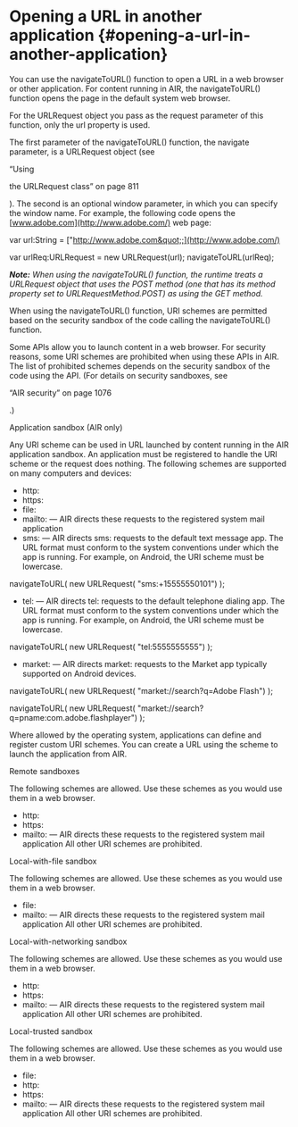 # Opening a URL in another application {#opening-a-url-in-another-application}

You can use the navigateToURL() function to open a URL in a web browser or other application. For content running in AIR, the navigateToURL() function opens the page in the default system web browser.

For the URLRequest object you pass as the request parameter of this function, only the url property is used.

The first parameter of the navigateToURL() function, the navigate parameter, is a URLRequest object (see

“Using

the URLRequest class” on page 811

). The second is an optional window parameter, in which you can specify the window name. For example, the following code opens the [www.adobe.com](http://www.adobe.com/) web page:

var url:String = [&quot;http://www.adobe.com&quot;;](http://www.adobe.com/)

var urlReq:URLRequest = new URLRequest(url); navigateToURL(urlReq);

**_Note:_** _When using the navigateToURL() function, the runtime treats a URLRequest object that uses the POST method (one that has its method property set to URLRequestMethod.POST) as using the GET method._

When using the navigateToURL() function, URI schemes are permitted based on the security sandbox of the code calling the navigateToURL() function.

Some APIs allow you to launch content in a web browser. For security reasons, some URI schemes are prohibited when using these APIs in AIR. The list of prohibited schemes depends on the security sandbox of the code using the API. (For details on security sandboxes, see

“AIR security” on page 1076

.)

Application sandbox (AIR only)

Any URI scheme can be used in URL launched by content running in the AIR application sandbox. An application must be registered to handle the URI scheme or the request does nothing. The following schemes are supported on many computers and devices:

*   http:
*   https:
*   file:
*   mailto: — AIR directs these requests to the registered system mail application
*   sms: — AIR directs sms: requests to the default text message app. The URL format must conform to the system conventions under which the app is running. For example, on Android, the URI scheme must be lowercase.

navigateToURL( new URLRequest( &quot;sms:+15555550101&quot;) );

*   tel: — AIR directs tel: requests to the default telephone dialing app. The URL format must conform to the system conventions under which the app is running. For example, on Android, the URI scheme must be lowercase.

navigateToURL( new URLRequest( &quot;tel:5555555555&quot;) );

*   market: — AIR directs market: requests to the Market app typically supported on Android devices.

navigateToURL( new URLRequest( &quot;market://search?q=Adobe Flash&quot;) );

navigateToURL( new URLRequest( &quot;market://search?q=pname:com.adobe.flashplayer&quot;) );

Where allowed by the operating system, applications can define and register custom URI schemes. You can create a URL using the scheme to launch the application from AIR.

Remote sandboxes

The following schemes are allowed. Use these schemes as you would use them in a web browser.

*   http:
*   https:
*   mailto: — AIR directs these requests to the registered system mail application All other URI schemes are prohibited.

Local-with-file sandbox

The following schemes are allowed. Use these schemes as you would use them in a web browser.

*   file:
*   mailto: — AIR directs these requests to the registered system mail application All other URI schemes are prohibited.

Local-with-networking sandbox

The following schemes are allowed. Use these schemes as you would use them in a web browser.

*   http:
*   https:
*   mailto: — AIR directs these requests to the registered system mail application All other URI schemes are prohibited.

Local-trusted sandbox

The following schemes are allowed. Use these schemes as you would use them in a web browser.

*   file:
*   http:
*   https:
*   mailto: — AIR directs these requests to the registered system mail application All other URI schemes are prohibited.